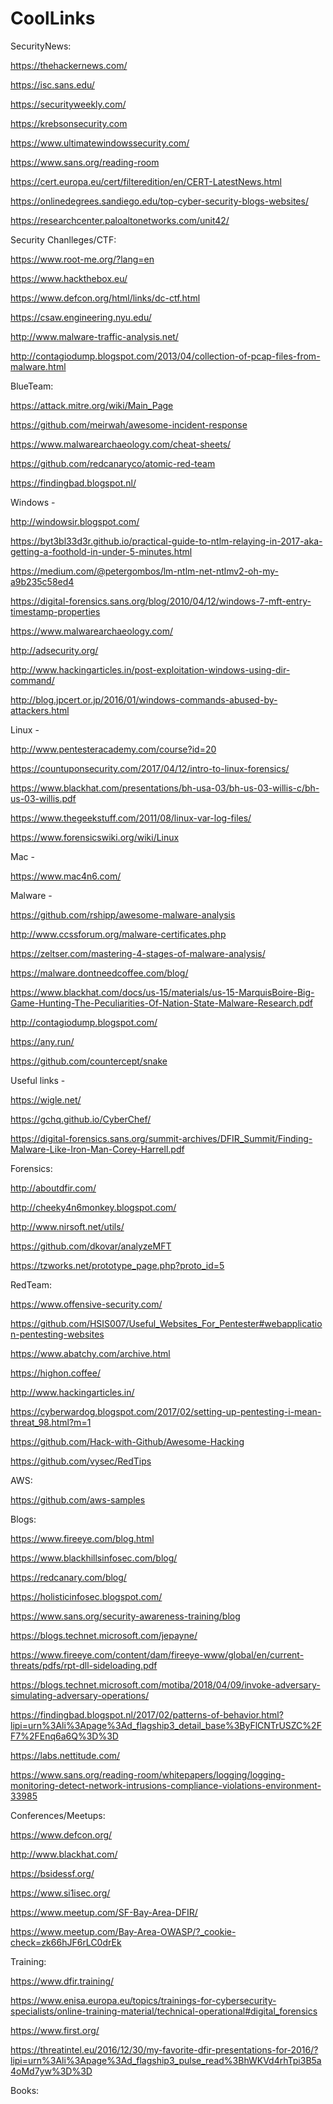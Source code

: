 # CoolLinks

SecurityNews:

https://thehackernews.com/

https://isc.sans.edu/

https://securityweekly.com/

https://krebsonsecurity.com

https://www.ultimatewindowssecurity.com/

https://www.sans.org/reading-room

https://cert.europa.eu/cert/filteredition/en/CERT-LatestNews.html

https://onlinedegrees.sandiego.edu/top-cyber-security-blogs-websites/

https://researchcenter.paloaltonetworks.com/unit42/





Security Chanlleges/CTF:

https://www.root-me.org/?lang=en

https://www.hackthebox.eu/

https://www.defcon.org/html/links/dc-ctf.html

https://csaw.engineering.nyu.edu/

http://www.malware-traffic-analysis.net/

http://contagiodump.blogspot.com/2013/04/collection-of-pcap-files-from-malware.html




BlueTeam:

https://attack.mitre.org/wiki/Main_Page

https://github.com/meirwah/awesome-incident-response

https://www.malwarearchaeology.com/cheat-sheets/

https://github.com/redcanaryco/atomic-red-team

https://findingbad.blogspot.nl/








Windows -

http://windowsir.blogspot.com/

https://byt3bl33d3r.github.io/practical-guide-to-ntlm-relaying-in-2017-aka-getting-a-foothold-in-under-5-minutes.html

https://medium.com/@petergombos/lm-ntlm-net-ntlmv2-oh-my-a9b235c58ed4

https://digital-forensics.sans.org/blog/2010/04/12/windows-7-mft-entry-timestamp-properties

https://www.malwarearchaeology.com/

http://adsecurity.org/

http://www.hackingarticles.in/post-exploitation-windows-using-dir-command/

http://blog.jpcert.or.jp/2016/01/windows-commands-abused-by-attackers.html









Linux - 

http://www.pentesteracademy.com/course?id=20

https://countuponsecurity.com/2017/04/12/intro-to-linux-forensics/

https://www.blackhat.com/presentations/bh-usa-03/bh-us-03-willis-c/bh-us-03-willis.pdf

https://www.thegeekstuff.com/2011/08/linux-var-log-files/

https://www.forensicswiki.org/wiki/Linux


Mac - 

https://www.mac4n6.com/


Malware - 

https://github.com/rshipp/awesome-malware-analysis

http://www.ccssforum.org/malware-certificates.php

https://zeltser.com/mastering-4-stages-of-malware-analysis/

https://malware.dontneedcoffee.com/blog/

https://www.blackhat.com/docs/us-15/materials/us-15-MarquisBoire-Big-Game-Hunting-The-Peculiarities-Of-Nation-State-Malware-Research.pdf

http://contagiodump.blogspot.com/

https://any.run/

https://github.com/countercept/snake



Useful links - 

https://wigle.net/

https://gchq.github.io/CyberChef/

https://digital-forensics.sans.org/summit-archives/DFIR_Summit/Finding-Malware-Like-Iron-Man-Corey-Harrell.pdf






Forensics:

http://aboutdfir.com/

http://cheeky4n6monkey.blogspot.com/

http://www.nirsoft.net/utils/

https://github.com/dkovar/analyzeMFT

https://tzworks.net/prototype_page.php?proto_id=5







RedTeam:

https://www.offensive-security.com/

https://github.com/HSIS007/Useful_Websites_For_Pentester#webapplication-pentesting-websites

https://www.abatchy.com/archive.html

https://highon.coffee/

http://www.hackingarticles.in/

https://cyberwardog.blogspot.com/2017/02/setting-up-pentesting-i-mean-threat_98.html?m=1

https://github.com/Hack-with-Github/Awesome-Hacking

https://github.com/vysec/RedTips








AWS:

https://github.com/aws-samples





Blogs:

https://www.fireeye.com/blog.html

https://www.blackhillsinfosec.com/blog/

https://redcanary.com/blog/

https://holisticinfosec.blogspot.com/

https://www.sans.org/security-awareness-training/blog

https://blogs.technet.microsoft.com/jepayne/

https://www.fireeye.com/content/dam/fireeye-www/global/en/current-threats/pdfs/rpt-dll-sideloading.pdf

https://blogs.technet.microsoft.com/motiba/2018/04/09/invoke-adversary-simulating-adversary-operations/

https://findingbad.blogspot.nl/2017/02/patterns-of-behavior.html?lipi=urn%3Ali%3Apage%3Ad_flagship3_detail_base%3ByFlCNTrUSZC%2FF7%2FEnq6a6Q%3D%3D

https://labs.nettitude.com/

https://www.sans.org/reading-room/whitepapers/logging/logging-monitoring-detect-network-intrusions-compliance-violations-environment-33985


Conferences/Meetups:

https://www.defcon.org/

http://www.blackhat.com/

https://bsidessf.org/

https://www.si1isec.org/

https://www.meetup.com/SF-Bay-Area-DFIR/

https://www.meetup.com/Bay-Area-OWASP/?_cookie-check=zk66hJF6rLC0drEk


Training:

https://www.dfir.training/

https://www.enisa.europa.eu/topics/trainings-for-cybersecurity-specialists/online-training-material/technical-operational#digital_forensics

https://www.first.org/

https://threatintel.eu/2016/12/30/my-favorite-dfir-presentations-for-2016/?lipi=urn%3Ali%3Apage%3Ad_flagship3_pulse_read%3BhWKVd4rhTpi3B5a4oMd7yw%3D%3D





Books:









